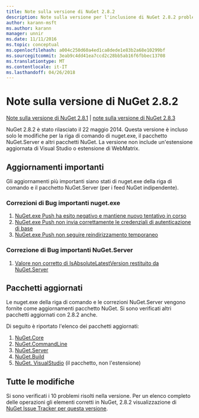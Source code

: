 ```yaml
---
title: Note sulla versione di NuGet 2.8.2
description: Note sulla versione per l'inclusione di NuGet 2.8.2 problemi noti, correzioni di bug, le funzionalità aggiunte e dcr.
author: karann-msft
ms.author: karann
manager: unnir
ms.date: 11/11/2016
ms.topic: conceptual
ms.openlocfilehash: a004c250d60a4ed1ca8dede1e83b2a68e10299bf
ms.sourcegitcommit: 3eab9c4dd41ea7ccd2c28bb5ab16f6fbbec13708
ms.translationtype: MT
ms.contentlocale: it-IT
ms.lasthandoff: 04/26/2018
---
```

# <a name="nuget-282-release-notes"></a>Note sulla versione di NuGet 2.8.2

[Note sulla versione di NuGet 2.8.1](../release-notes/nuget-2.8.1.md) | [note sulla versione di NuGet 2.8.3](../release-notes/nuget-2.8.3.md)

NuGet 2.8.2 è stato rilasciato il 22 maggio 2014.  Questa versione è incluso solo le modifiche per la riga di comando di nuget.exe, il pacchetto NuGet.Server e altri pacchetti NuGet.  La versione non include un'estensione aggiornata di Visual Studio o estensione di WebMatrix.

## <a name="notable-updates"></a>Aggiornamenti importanti

Gli aggiornamenti più importanti siano stati di nuget.exe della riga di comando e il pacchetto NuGet.Server (per i feed NuGet indipendente).

### <a name="important-nugetexe-bug-fixes"></a>Correzioni di Bug importanti nuget.exe

1. [NuGet.exe Push ha esito negativo e mantiene nuovo tentativo in corso](https://nuget.codeplex.com/workitem/4000)
1. [NuGet.exe Push non invia correttamente le credenziali di autenticazione di base](https://nuget.codeplex.com/workitem/4109)
1. [NuGet.exe Push non seguire reindirizzamento temporaneo](https://nuget.codeplex.com/workitem/4050)

### <a name="important-nugetserver-bug-fix"></a>Correzione di Bug importanti NuGet.Server

1. [Valore non corretto di IsAbsoluteLatestVersion restituito da NuGet.Server](https://nuget.codeplex.com/workitem/4147)

## <a name="packages-updated"></a>Pacchetti aggiornati

Le nuget.exe della riga di comando e le correzioni NuGet.Server vengono fornite come aggiornamenti pacchetto NuGet.  Si sono verificati altri pacchetti aggiornati con 2.8.2 anche.

Di seguito è riportato l'elenco dei pacchetti aggiornati:

1. [NuGet.Core](https://www.nuget.org/packages/NuGet.Core/)
1. [NuGet.CommandLine](https://www.nuget.org/packages/NuGet.CommandLine/)
1. [NuGet.Server](https://www.nuget.org/packages/NuGet.Server/)
1. [NuGet.Build](https://www.nuget.org/packages/NuGet.Build/)
1. [NuGet. VisualStudio](https://www.nuget.org/packages/NuGet.VisualStudio/) (il pacchetto, non l'estensione)

## <a name="all-changes"></a>Tutte le modifiche
Si sono verificati i 10 problemi risolti nella versione. Per un elenco completo delle operazioni gli elementi corretti in NuGet, 2.8.2 visualizzazione di [NuGet Issue Tracker per questa versione](https://nuget.codeplex.com/workitem/list/advanced?keyword=&status=All&type=All&priority=All&release=NuGet%202.8.2&assignedTo=All&component=All&sortField=LastUpdatedDate&sortDirection=Descending&page=0&reasonClosed=All).
